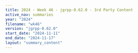 ```yaml
---
title: 2024 - Week 46 - jgrpp-0.62.0 - 3rd Party Content
active_nav: summaries
year: "2024"
filename: "wk46"
version: "jgrpp-0.62.0"
start_date: "2024-11-11"
end_date: "2024-11-17"
layout: "summary_content"
---
```

